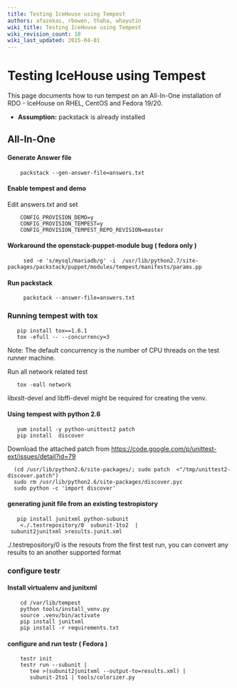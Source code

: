 ```yaml
---
title: Testing IceHouse using Tempest
authors: afazekas, rbowen, thaha, whayutin
wiki_title: Testing IceHouse using Tempest
wiki_revision_count: 18
wiki_last_updated: 2015-04-01
---
```


# Testing IceHouse using Tempest

This page documents how to run tempest on an All-In-One installation of RDO - IceHouse on RHEL, CentOS and Fedora 19/20.

*   **Assumption:** packstack is already installed

## All-In-One

#### Generate Answer file

        packstack --gen-answer-file=answers.txt

#### Enable tempest and demo

Edit answers.txt and set

        CONFIG_PROVISION_DEMO=y
        CONFIG_PROVISION_TEMPEST=y
        CONFIG_PROVISION_TEMPEST_REPO_REVISION=master

#### Workaround the openstack-puppet-module bug ( fedora only )

         sed -e 's/mysql/mariadb/g' -i  /usr/lib/python2.7/site-packages/packstack/puppet/modules/tempest/manifests/params.pp

#### Run packstack

         packstack --answer-file=answers.txt

### Running tempest with tox

       pip install tox==1.6.1
       tox -efull -- --concurrency=3

Note: The default concurrency is the number of CPU threads on the test runner machine.

Run all network related test

       tox -eall network

libxslt-devel and libffi-devel might be required for creating the venv.

#### Using tempest with python 2.6

       yum install -y python-unittest2 patch
       pip install  discover

Download the attached patch from <https://code.google.com/p/unittest-ext/issues/detail?id=79>

      (cd /usr/lib/python2.6/site-packages/; sudo patch  <"/tmp/unittest2-discover.patch")
      sudo rm /usr/lib/python2.6/site-packages/discover.pyc
      sudo python -c 'import discover'

#### generating junit file from an existing testropistory

       pip install junitxml python-subunit
        <./.testrepository/0  subunit-1to2  | subunit2junitxml >results.junit.xml

./.testrepository/0 is the resouts from the first test run, you can convert any results to an another supported format

#### 

### configure testr

#### Install virtualenv and junitxml

        cd /var/lib/tempest
        python tools/install_venv.py
        source .venv/bin/activate
        pip install junitxml
        pip install -r requirements.txt

#### configure and run testr ( Fedora )

        testr init
        testr run --subunit | 
           tee >(subunit2junitxml --output-to=results.xml) |
           subunit-2to1 | tools/colorizer.py

